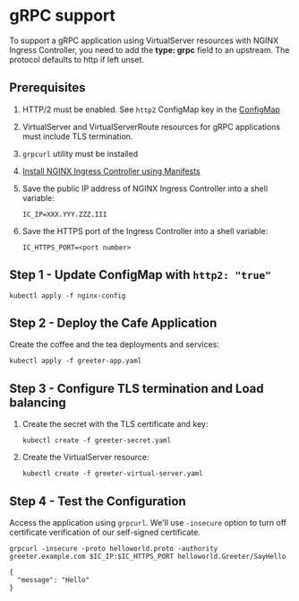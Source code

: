 # gRPC support

To support a gRPC application using VirtualServer resources with NGINX Ingress Controller, you need to add the **type:
grpc** field to an upstream. The protocol defaults to http if left unset.

## Prerequisites

1. HTTP/2 must be enabled. See `http2` ConfigMap key in the
  [ConfigMap](https://docs.nginx.com/nginx-ingress-controller/configuration/global-configuration/configmap-resource/#listeners)

2. VirtualServer and VirtualServerRoute resources for gRPC applications must include TLS termination.

3. `grpcurl` utility must be installed

4. [Install NGINX Ingress Controller using Manifests](https://docs.nginx.com/nginx-ingress-controller/installation/installation-with-manifests/)

5. Save the public IP address of NGINX Ingress Controller into a shell variable:

    ```shell
    IC_IP=XXX.YYY.ZZZ.III
    ```

6. Save the HTTPS port of the Ingress Controller into a shell variable:

    ```shell
    IC_HTTPS_PORT=<port number>
    ```

## Step 1 - Update ConfigMap with `http2: "true"`

```shell
kubectl apply -f nginx-config
```

## Step 2 - Deploy the Cafe Application

Create the coffee and the tea deployments and services:

```shell
kubectl apply -f greeter-app.yaml
```

## Step 3 - Configure TLS termination and Load balancing

1. Create the secret with the TLS certificate and key:

    ```shell
    kubectl create -f greeter-secret.yaml
    ```

2. Create the VirtualServer resource:

    ```shell
    kubectl create -f greeter-virtual-server.yaml
    ```

## Step 4 - Test the Configuration

Access the application using `grpcurl`. We'll use `-insecure` option to turn off certificate verification of our self-signed certificate.

```shell
grpcurl -insecure -proto helloworld.proto -authority greeter.example.com $IC_IP:$IC_HTTPS_PORT helloworld.Greeter/SayHello
```

```shell
{
  "message": "Hello"
}
```
